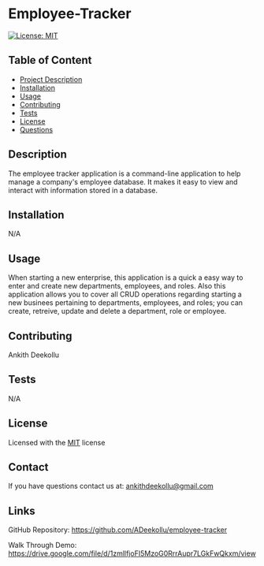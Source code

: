 # Employee-Tracker

[![License: MIT](https://img.shields.io/badge/License-MIT-yellow.svg)](https://opensource.org/licenses/MIT)

## Table of Content
* [Project Description](#description)
* [Installation](#installation)
* [Usage](#usage)  
* [Contributing](#contribution)
* [Tests](#tests)
* [License](#license)
* [Questions](#contact)

## Description
The employee tracker application is a command-line application to help manage a company's employee database. It makes it easy to view and interact with information stored in a database. 


## Installation
N/A

## Usage
When starting a new enterprise, this application is a quick a easy way to enter and create new departments, employees, and roles. Also this application allows you to cover all CRUD operations regarding starting a new businees pertaining to departments, employees, and roles; you can create, retreive, update and delete a department, role or employee.  

## Contributing
Ankith Deekollu

## Tests
N/A

## License
Licensed with the [MIT](https://choosealicense.com/licenses/mit/) license

## Contact
If you have questions contact us at: 
ankithdeekollu@gmail.com 

## Links 

GitHub Repository: https://github.com/ADeekollu/employee-tracker

Walk Through Demo: https://drive.google.com/file/d/1zmllfjoFI5MzoG0RrrAupr7LGkFwQkxm/view
